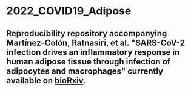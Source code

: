 # 2022_COVID19_Adipose

## Reproducibility repository accompanying Martínez-Colón, Ratnasiri, et al. "SARS-CoV-2 infection drives an inflammatory response in human adipose tissue through infection of adipocytes and macrophages" currently available on [bioRxiv](https://www.biorxiv.org/content/10.1101/2021.10.24.465626v1.full?fbclid=IwAR1r812sTIAtdsvtOGYkADCqWno8cfLSHoFfWCoWZL4zVpRZWDGz_lvOywo).
